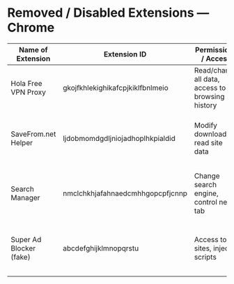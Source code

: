 # Removed / Disabled Extensions — Chrome

| Name of Extension       | Extension ID         | Permissions / Access                           | Action Taken | Reason / Notes                                               | Date       |
|-------------------------|----------------------|-----------------------------------------------|--------------|-------------------------------------------------------------|------------|
| Hola Free VPN Proxy     | gkojfkhlekighikafcpjkiklfbnlmeio | Read/change all data, access to browsing history | Removed      | Known for data harvesting and unsafe practices               | 2025-10-02 |
| SaveFrom.net Helper     | ljdobmomdgdljniojadhoplhkpialdid | Modify downloads, read site data               | Removed      | Redirected YouTube downloads, violated Chrome policies       | 2025-10-02 |
| Search Manager          | nmclchkhjafahnaedcmhhgopcpfjcnnp | Change search engine, control new tab          | Removed      | Forced default search redirects to unknown engines           | 2025-10-02 |
| Super Ad Blocker (fake) | abcdefghijklmnopqrstu | Access to all sites, inject scripts            | Removed      | Fake ad blocker, inserted extra ads instead of blocking      | 2025-10-02 |

